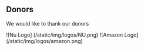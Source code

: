 ## Donors ##

We would like to thank our donors

![Nu Logo] (/static/img/logos/NU.png) 
![Amazon Logo] (/static/img/logos/amazon.png)

